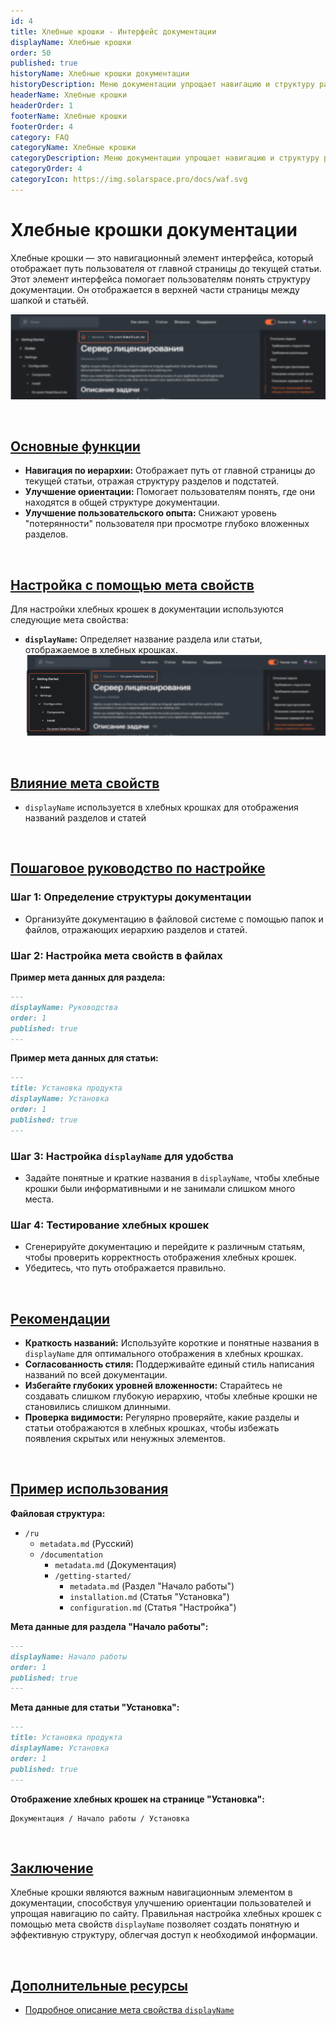 ```yaml
---
id: 4
title: Хлебные крошки - Интерфейс документации
displayName: Хлебные крошки
order: 50
published: true
historyName: Хлебные крошки документации
historyDescription: Меню документации упрощает навигацию и структуру разделов с помощью мета свойств `displayName`, `order`, `published`.
headerName: Хлебные крошки
headerOrder: 1
footerName: Хлебные крошки
footerOrder: 4
category: FAQ
categoryName: Хлебные крошки
categoryDescription: Меню документации упрощает навигацию и структуру разделов с помощью мета свойств `displayName`, `order`, `published`.
categoryOrder: 4
categoryIcon: https://img.solarspace.pro/docs/waf.svg
---
```


# Хлебные крошки документации

Хлебные крошки — это навигационный элемент интерфейса, который отображает путь пользователя от главной страницы до текущей статьи. Этот элемент интерфейса
помогает пользователям понять структуру документации. Он отображается в верхней части страницы между шапкой и статьёй.

![Хлебные крошки](https://raw.githubusercontent.com/SolarSpaceTech/product-documentation-content/refs/heads/main/ru/markdown/images/breadcrumbs.png)

<br/>

## [Основные функции](basic-functions)

- **Навигация по иерархии:** Отображает путь от главной страницы до текущей статьи, отражая структуру разделов и подстатей.
- **Улучшение ориентации:** Помогает пользователям понять, где они находятся в общей структуре документации.
- **Улучшение пользовательского опыта:** Снижают уровень "потерянности" пользователя при просмотре глубоко вложенных разделов.

<br/>

## [Настройка с помощью мета свойств](customization-using-meta-properties)

Для настройки хлебных крошек в документации используются следующие мета свойства:

- **`displayName`:** Определяет название раздела или статьи, отображаемое в хлебных крошках.
  ![Влияние cвойства displayName](https://raw.githubusercontent.com/SolarSpaceTech/product-documentation-content/refs/heads/main/ru/markdown/images/display-name.png)

<br/>

## [Влияние мета свойств](impact-of-meta-properties)

- `displayName` используется в хлебных крошках для отображения названий разделов и статей

<br/>

## [Пошаговое руководство по настройке](step-by-step-setup-guide)

### Шаг 1: Определение структуры документации

- Организуйте документацию в файловой системе с помощью папок и файлов, отражающих иерархию разделов и статей.

### Шаг 2: Настройка мета свойств в файлах

**Пример мета данных для раздела:**

```md
---
displayName: Руководства
order: 1
published: true
---
```

**Пример мета данных для статьи:**

```md
---
title: Установка продукта
displayName: Установка
order: 1
published: true
---
```

### Шаг 3: Настройка `displayName` для удобства

- Задайте понятные и краткие названия в `displayName`, чтобы хлебные крошки были информативными и не занимали слишком много места.

### Шаг 4: Тестирование хлебных крошек

- Сгенерируйте документацию и перейдите к различным статьям, чтобы проверить корректность отображения хлебных крошек.
- Убедитесь, что путь отображается правильно.

<br/>

## [Рекомендации](recommendations)

- **Краткость названий:** Используйте короткие и понятные названия в `displayName` для оптимального отображения в хлебных крошках.
- **Согласованность стиля:** Поддерживайте единый стиль написания названий по всей документации.
- **Избегайте глубоких уровней вложенности:** Старайтесь не создавать слишком глубокую иерархию, чтобы хлебные крошки не становились слишком длинными.
- **Проверка видимости:** Регулярно проверяйте, какие разделы и статьи отображаются в хлебных крошках, чтобы избежать появления скрытых или ненужных элементов.

<br/>

## [Пример использования](examples)

**Файловая структура:**

- `/ru`
  - `metadata.md` (Русский)
  - `/documentation`
    - `metadata.md` (Документация)
    - `/getting-started/`
      - `metadata.md` (Раздел "Начало работы")
      - `installation.md` (Статья "Установка")
      - `configuration.md` (Статья "Настройка")

**Мета данные для раздела "Начало работы":**

```md
---
displayName: Начало работы
order: 1
published: true
---
```

**Мета данные для статьи "Установка":**

```md
---
title: Установка продукта
displayName: Установка
order: 1
published: true
---
```

**Отображение хлебных крошек на странице "Установка":**

```
Документация / Начало работы / Установка
```

<br/>

## [Заключение](conclusion)

Хлебные крошки являются важным навигационным элементом в документации, способствуя улучшению ориентации пользователей и упрощая навигацию по сайту. Правильная
настройка хлебных крошек с помощью мета свойств `displayName` позволяет создать понятную и эффективную структуру, облегчая доступ к необходимой информации.

<br/>

## [Дополнительные ресурсы](additional-resources)

- [Подробное описание мета свойства `displayName`]([37])
